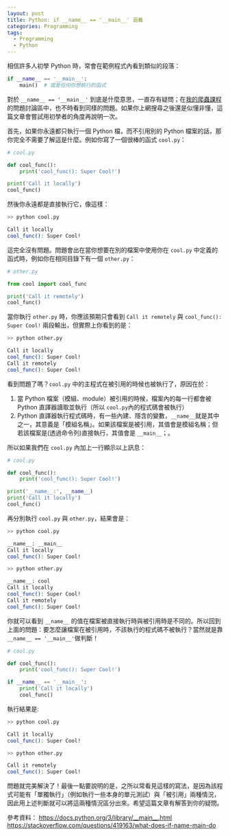 ```yaml
---
layout: post
title: Python: if __name__ == '__main__' 涵義
categories: Programming
tags:
  - Programming
  - Python
---
```


相信許多人初學 Python 時，常會在範例程式內看到類似的段落：

```python
if __name__ == '__main__':
    main()  # 或是任何你想執行的函式
```

對於 `__name__ == '__main__'` 到底是什麼意思，一直存有疑問；在[我的爬蟲課程](https://hahow.in/cr/python-web-crawler)的問題討論區中，也不時看到同樣的問題。如果你上網搜尋之後還是似懂非懂，這篇文章會嘗試用初學者的角度再說明一次。

首先，如果你永遠都只執行一個 Python 檔，而不引用別的 Python 檔案的話，那你完全不需要了解這是什麼。例如你寫了一個很棒的函式 `cool.py`：

```python
# cool.py

def cool_func():
    print('cool_func(): Super Cool!')

print('Call it locally')
cool_func()
```

然後你永遠都是直接執行它，像這樣：

```bash
>> python cool.py

Call it locally
cool_func(): Super Cool!
```

這完全沒有問題。問題會出在當你想要在別的檔案中使用你在 `cool.py` 中定義的函式時，例如你在相同目錄下有一個 `other.py`：

```python
# other.py

from cool import cool_func

print('Call it remotely')
cool_func()
```

當你執行 `other.py` 時，你應該預期只會看到 `Call it remotely` 與 `cool_func(): Super Cool!` 兩段輸出，但實際上你看到的是：

```bash
>> python other.py

Call it locally
cool_func(): Super Cool!
Call it remotely
cool_func(): Super Cool!
```

看到問題了嗎？`cool.py` 中的主程式在被引用的時候也被執行了，原因在於：

1. 當 Python 檔案（模組、module）被引用的時候，檔案內的每一行都會被 Python 直譯器讀取並執行（所以 `cool.py`內的程式碼會被執行）
2. Python 直譯器執行程式碼時，有一些內建、隱含的變數，`__name__`就是其中之一，其意義是「模組名稱」。如果該檔案是被引用，其值會是模組名稱；但若該檔案是(透過命令列)直接執行，其值會是 `__main__`；。

所以如果我們在 `cool.py` 內加上一行顯示以上訊息：

```python
# cool.py

def cool_func():
    print('cool_func(): Super Cool!')

print('__name__:', __name__)
print('Call it locally')
cool_func()
```

再分別執行 `cool.py` 與 `other.py`，結果會是：

```bash
>> python cool.py

__name__: __main__
Call it locally
cool_func(): Super Cool!

>> python other.py

__name__: cool
Call it locally
cool_func(): Super Cool!
Call it remotely
cool_func(): Super Cool!
```

你就可以看到 `__name__` 的值在檔案被直接執行時與被引用時是不同的。所以回到上面的問題：要怎麼讓檔案在被引用時，不該執行的程式碼不被執行？當然就是靠 `__name__ == '__main__'`做判斷！

```python
# cool.py

def cool_func():
    print('cool_func(): Super Cool!')

if __name__ == '__main__':
    print('Call it locally')
    cool_func()
```

執行結果是:

```bash
>> python cool.py

Call it locally
cool_func(): Super Cool!

>> python other.py

Call it remotely
cool_func(): Super Cool!
```

問題就完美解決了！最後一點要說明的是，之所以常看見這樣的寫法，是因為該程式可能有「單獨執行」（例如執行一些本身的單元測試）與「被引用」兩種情況，因此用上述判斷就可以將這兩種情況區分出來。希望這篇文章有解答到你的疑問。

參考資料：
<https://docs.python.org/3/library/__main__.html>
<https://stackoverflow.com/questions/419163/what-does-if-name-main-do>